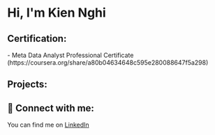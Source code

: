 <h1>Hi, I'm Kien Nghi</h1>

<h2> Certification: </h2>
- Meta Data Analyst Professional Certificate (https://coursera.org/share/a80b04634648c595e280088647f5a298)

<h2> Projects: </h2>

<h2> 🤳 Connect with me:</h2>

You can find me on [LinkedIn](https://www.linkedin.com/in/ngh%E1%BB%8B-tr%E1%BA%A7n-35ba2822a/)





[linkedin]: [https://linkedin.com/in/joshmadakor](https://www.linkedin.com/in/ngh%E1%BB%8B-tr%E1%BA%A7n-35ba2822a/)
<!--
- 👋 Hi, I’m @KingNghi
- 👀 I’m interested in ...
- 🌱 I’m currently learning ...
- 💞️ I’m looking to collaborate on ...
- 📫 How to reach me ...
- 😄 Pronouns: ...
- ⚡ Fun fact: ...

<!---
KingNghi/KingNghi is a ✨ special ✨ repository because its `README.md` (this file) appears on your GitHub profile.
You can click the Preview link to take a look at your changes.
--->
